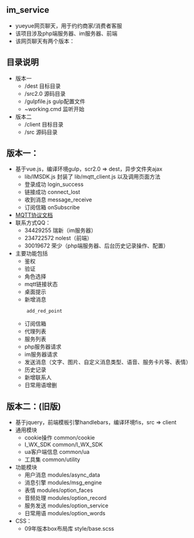 ## im_service
* yueyue网页聊天，用于约约商家/消费者客服
* 该项目涉及php端服务器、im服务器、前端
* 该网页聊天有两个版本：

## 目录说明
* 版本一
	* /dest 目标目录
	* /src2.0 源码目录
	* /gulpfile.js gulp配置文件
	* ~working.cmd 监听开始
* 版本二
	* /client 目标目录
	* /src	源码目录

## 版本一：
* 基于vue.js，编译环境gulp，scr2.0 => dest，异步文件夹ajax
    * lib/IMSDK.js 封装了 lib/mqtt_client.js 以及调用页面方法
    * 登录成功 login_success 
    * 链接成功 connect_lost
    * 收到消息 message_receive
    * 订阅信箱 onSubscribe
* [MQTT协议文档](http://gitlab.yueus.com/pocoyun-pub/documents/wikis/imcore/apis)
* 联系方式QQ：
    * 34429255 瑞新（im服务器）
    * 234722572 nolest（前端）
    * 30019672 荣少（php端服务器、后台历史记录操作、配置）
* 主要功能包括
    * 鉴权 
    * 验证
    * 角色选择
    * mqtt链接状态
    * 桌面提示
    * 新增消息
    ```javascript
    	add_red_point
    ```
    * 订阅信箱
    * 代理列表
    * 服务列表
    * php服务器请求
    * im服务器请求
    * 发送消息（文字、图片、自定义消息类型、语音、服务卡片等、表情）
    * 历史记录
    * 新增联系人
    * 日常用语增删

## 版本二：(旧版)
* 基于jquery，前端模板引擎handlebars，编译环境fis，src => client
* 通用模块
    * cookie操作 common/cookie
    * I_WX_SDK common/I_WX_SDK
    * ua客户端信息 common/ua
    * 工具集 common/utility
* 功能模块
    * 用户消息 modules/async_data
    * 消息引擎 modules/msg_engine
    * 表情 modules/option_faces
    * 音频处理 modules/option_record
    * 服务发送 modules/option_service
    * 日常用语 modules/option_words
* CSS：
    * 09年版本box布局库 style/base.scss